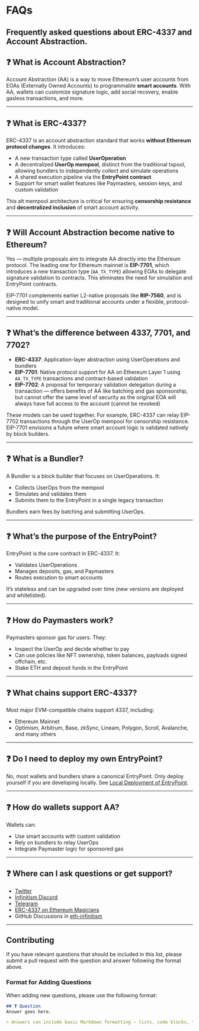 
# FAQs

## Frequently asked questions about ERC-4337 and Account Abstraction.

## ❓ What is Account Abstraction?

Account Abstraction (AA) is a way to move Ethereum’s user accounts from EOAs (Externally Owned Accounts) to programmable **smart accounts**. With AA, wallets can customize signature logic, add social recovery, enable gasless transactions, and more.

---

## ❓ What is ERC-4337?

ERC-4337 is an account abstraction standard that works **without Ethereum protocol changes**. It introduces:
- A new transaction type called **UserOperation**
- A decentralized **UserOp mempool**, distinct from the traditional txpool, allowing bundlers to independently collect and simulate operations
- A shared execution pipeline via the **EntryPoint contract**
- Support for smart wallet features like Paymasters, session keys, and custom validation

This alt mempool architecture is critical for ensuring **censorship resistance** and **decentralized inclusion** of smart account activity.

---

## ❓ Will Account Abstraction become native to Ethereum?

Yes — multiple proposals aim to integrate AA directly into the Ethereum protocol. The leading one for Ethereum mainnet is **EIP-7701**, which introduces a new transaction type (`AA_TX_TYPE`) allowing EOAs to delegate signature validation to contracts. This eliminates the need for simulation and EntryPoint contracts.

EIP-7701 complements earlier L2-native proposals like **RIP-7560**, and is designed to unify smart and traditional accounts under a flexible, protocol-native model.

---

## ❓ What’s the difference between 4337, 7701, and 7702?

- **ERC-4337**: Application-layer abstraction using UserOperations and bundlers
- **EIP-7701**: Native protocol support for AA on Ethereum Layer 1 using `AA_TX_TYPE` transactions and contract-based validation
- **EIP-7702**: A proposal for temporary validation delegation during a transaction — offers benefits of AA like batching and gas sponsorship, but cannot offer the same level of security as the original EOA will always have full access to the account (cannot be revoked)

These models can be used together. For example, ERC-4337 can relay EIP-7702 transactions through the UserOp mempool for censorship resistance. EIP-7701 envisions a future where smart account logic is validated natively by block builders.


---

## ❓ What is a Bundler?

A Bundler is a block builder that focuses on UserOperations. It:

- Collects UserOps from the mempool
- Simulates and validates them
- Submits them to the EntryPoint in a single legacy transaction

Bundlers earn fees by batching and submitting UserOps.

---

## ❓ What’s the purpose of the EntryPoint?

EntryPoint is the core contract in ERC-4337. It:

- Validates UserOperations
- Manages deposits, gas, and Paymasters
- Routes execution to smart accounts

It’s stateless and can be upgraded over time (new versions are deployed and whitelisted).

---

## ❓ How do Paymasters work?

Paymasters sponsor gas for users. They:

- Inspect the UserOp and decide whether to pay
- Can use policies like NFT ownership, token balances, payloads signed offchain, etc.
- Stake ETH and deposit funds in the EntryPoint

---

## ❓ What chains support ERC-4337?

Most major EVM-compatible chains support 4337, including:

- Ethereum Mainnet
- Optimism, Arbitrum, Base, zkSync, Lineam, Polygon, Scroll, Avalanche, and many others

---

## ❓ Do I need to deploy my own EntryPoint?

No, most wallets and bundlers share a canonical EntryPoint. Only deploy yourself if you are developing locally. See [Local Deployment of EntryPoint](../smart-accounts/entrypoint-explainer.md#local-deployment-of-entrypoint).

---

## ❓ How do wallets support AA?

Wallets can:

- Use smart accounts with custom validation
- Rely on bundlers to relay UserOps
- Integrate Paymaster logic for sponsored gas

---

## ❓ Where can I ask questions or get support?

- [Twitter](https://twitter.com/erc4337)
- [Infinitism Discord](https://discord.gg/8s55fSSauF)
- [Telegram](https://t.me/+aIMWB_k4hxU0MzVk)
- [ERC-4337 on Ethereum Magicians](https://ethereum-magicians.org/t/erc-4337-account-abstraction-via-entry-point-contract-specification/7160)
- GitHub Discussions in [eth-infinitism](https://github.com/eth-infinitism)

---

## Contributing

If you have relevant questions that should be included in this list, please submit a pull request with the question and answer following the format above.

### Format for Adding Questions

When adding new questions, please use the following format:

```markdown
## ❓ Question
Answer goes here.

> Answers can include basic Markdown formatting — lists, code blocks, **bold**, _italics_, etc.
```
